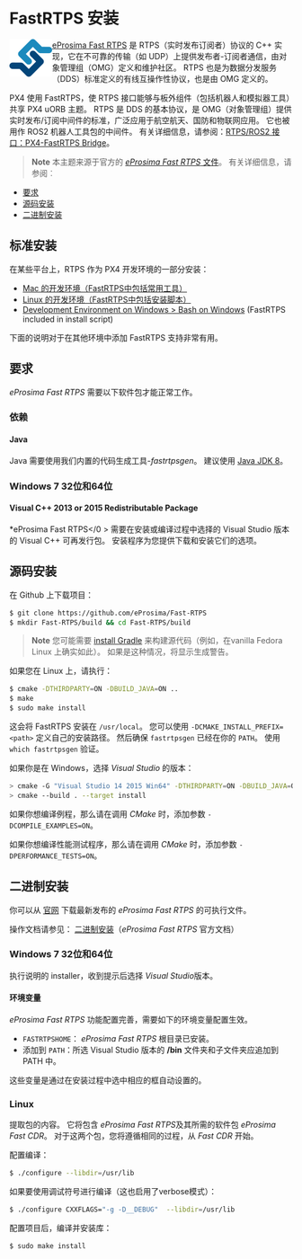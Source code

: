 # FastRTPS 安装

<img src="../../assets/fastrtps/eprosima_logo.png" style="float:left;" /> [eProsima Fast RTPS](http://eprosima-fast-rtps.readthedocs.io/en/latest/) 是 RTPS（实时发布订阅者）协议的 C++ 实现，它在不可靠的传输（如 UDP）上提供发布者-订阅者通信，由对象管理组（OMG）定义和维护社区。 RTPS 也是为数据分发服务（DDS）标准定义的有线互操作性协议，也是由 OMG 定义的。

PX4 使用 FastRTPS，使 RTPS 接口能够与板外组件（包括机器人和模拟器工具）共享 PX4 uORB 主题。 RTPS 是 DDS 的基本协议，是 OMG（对象管理组）提供实时发布/订阅中间件的标准，广泛应用于航空航天、国防和物联网应用。 它也被用作 ROS2 机器人工具包的中间件。 有关详细信息，请参阅：[RTPS/ROS2 接口：PX4-FastRTPS Bridge](../middleware/micrortps.md)。

<span></span>

> **Note** 本主题来源于官方的 [*eProsima Fast RTPS* 文件](http://eprosima-fast-rtps.readthedocs.io/en/latest/)。 有关详细信息，请参阅︰

* [要求](http://eprosima-fast-rtps.readthedocs.io/en/latest/requirements.html#requirements)
* [源码安装](http://eprosima-fast-rtps.readthedocs.io/en/latest/sources.html#installation-from-sources)
* [二进制安装](http://eprosima-fast-rtps.readthedocs.io/en/latest/binaries.html#installation-from-binaries)

## 标准安装

在某些平台上，RTPS 作为 PX4 开发环境的一部分安装：

* [Mac 的开发环境（FastRTPS中包括常用工具）](../setup/dev_env_mac.md)
* [Linux 的开发环境（FastRTPS中包括安装脚本）](../setup/dev_env_linux.md)
* [Development Environment on Windows > Bash on Windows](../setup/dev_env_windows_bash_on_win.md) (FastRTPS included in install script)

下面的说明对于在其他环境中添加 FastRTPS 支持非常有用。

## 要求

*eProsima Fast RTPS* 需要以下软件包才能正常工作。

### 依赖

#### Java

Java 需要使用我们内置的代码生成工具-*fastrtpsgen*。 建议使用 [Java JDK 8](http://www.oracle.com/technetwork/java/javase/downloads/jdk8-downloads-2133151.html)。

### Windows 7 32位和64位

#### Visual C++ 2013 or 2015 Redistributable Package

*eProsima Fast RTPS</0 > 需要在安装或编译过程中选择的 Visual Studio 版本的 Visual C++ 可再发行包。 安装程序为您提供下载和安装它们的选项。</p> 

## 源码安装

在 Github 上下载项目：

```sh
$ git clone https://github.com/eProsima/Fast-RTPS
$ mkdir Fast-RTPS/build && cd Fast-RTPS/build
```

> **Note** 您可能需要 [install Gradle](https://gradle.org/install/) 来构建源代码（例如，在vanilla Fedora Linux 上确实如此）。 如果是这种情况，将显示生成警告。

如果您在 Linux 上，请执行：

```sh
$ cmake -DTHIRDPARTY=ON -DBUILD_JAVA=ON ..
$ make
$ sudo make install
```

这会将 FastRTPS 安装在 `/usr/local`。 您可以使用 `-DCMAKE_INSTALL_PREFIX=<path>` 定义自己的安装路径。 然后确保 `fastrtpsgen` 已经在你的 `PATH`。 使用 `which fastrtpsgen` 验证。

如果你是在 Windows，选择 *Visual Studio* 的版本：

```sh
> cmake -G "Visual Studio 14 2015 Win64" -DTHIRDPARTY=ON -DBUILD_JAVA=ON ..
> cmake --build . --target install
```

如果你想编译例程，那么请在调用 *CMake* 时，添加参数 `-DCOMPILE_EXAMPLES=ON`。

如果你想编译性能测试程序，那么请在调用 *CMake* 时，添加参数 `-DPERFORMANCE_TESTS=ON`。

## 二进制安装

你可以从 [官网](http://www.eprosima.com/) 下载最新发布的 *eProsima Fast RTPS* 的可执行文件。

操作文档请参见： [二进制安装](http://eprosima-fast-rtps.readthedocs.io/en/latest/binaries.html#installation-from-binaries)（*eProsima Fast RTPS* 官方文档）

### Windows 7 32位和64位

执行说明的 installer，收到提示后选择 *Visual Studio*版本。

#### 环境变量

*eProsima Fast RTPS* 功能配置完善，需要如下的环境变量配置生效。

* `FASTRTPSHOME`： *eProsima Fast RTPS* 根目录已安装。
* 添加到 `PATH`：所选 Visual Studio 版本的 **/bin** 文件夹和子文件夹应追加到 PATH 中。

这些变量是通过在安装过程中选中相应的框自动设置的。

### Linux

提取包的内容。 它将包含 *eProsima Fast RTPS*及其所需的软件包 *eProsima Fast CDR*。 对于这两个包，您将遵循相同的过程，从 *Fast CDR* 开始。

配置编译：

```sh
$ ./configure --libdir=/usr/lib
```

如果要使用调试符号进行编译（这也启用了verbose模式）：

```sh
$ ./configure CXXFLAGS="-g -D__DEBUG"  --libdir=/usr/lib
```

配置项目后，编译并安装库：

```sh
$ sudo make install
```